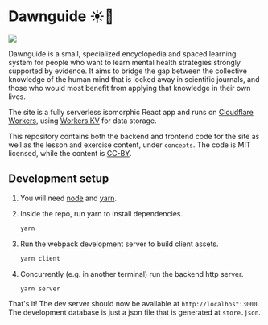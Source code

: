 # Dawnguide ☀️📖

![](https://github.com/leohtj/dawnguide/workflows/Test%20on%20commit/badge.svg)

Dawnguide is a small, specialized encyclopedia and spaced learning system for people who want to learn mental health strategies strongly supported by evidence. It aims to bridge the gap between the collective knowledge of the human mind that is locked away in scientific journals, and those who would most benefit from applying that knowledge in their own lives.

The site is a fully serverless isomorphic React app and runs on [Cloudflare Workers](https://workers.cloudflare.com/sites), using [Workers KV](https://developers.cloudflare.com/workers/reference/storage) for data storage.

This repository contains both the backend and frontend code for the site as well as the lesson and exercise content, under `concepts`. The code is MIT licensed, while the content is [CC-BY](https://creativecommons.org/licenses/by/2.0/).

## Development setup

1. You will need [node](https://nodejs.org/en/) and [yarn](https://yarnpkg.com/getting-started/install).

2. Inside the repo, run yarn to install dependencies.

    ```sh
    yarn
    ```

4. Run the webpack development server to build client assets.

    ```sh
    yarn client
    ```

3. Concurrently (e.g. in another terminal) run the backend http server.

    ```sh
    yarn server
    ```

That's it! The dev server should now be available at `http://localhost:3000`. The development database is just a json file that is generated at `store.json`.
